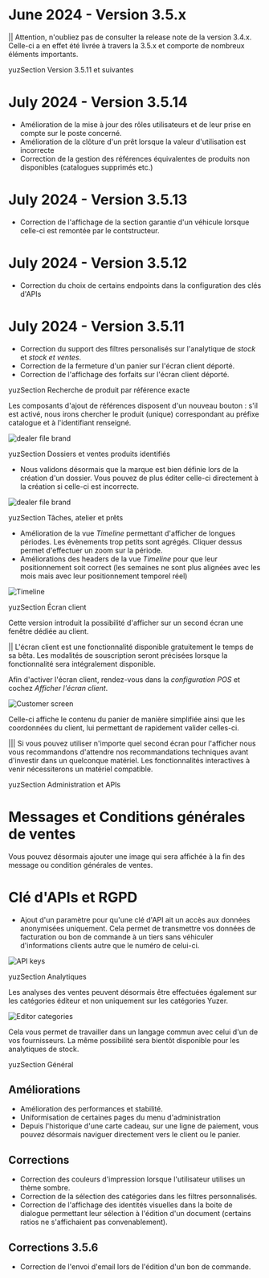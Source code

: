 # June 2024 - Version 3.5.x

|| Attention, n'oubliez pas de consulter la release note de la version 3.4.x. Celle-ci a en effet été livrée à travers la 3.5.x et comporte de nombreux éléments importants.

yuzSection Version 3.5.11 et suivantes

# July 2024 - Version 3.5.14

- Amélioration de la mise à jour des rôles utilisateurs et de leur prise en compte sur le poste concerné.
- Amélioration de la clôture d'un prêt lorsque la valeur d'utilisation est incorrecte
- Correction de la gestion des références équivalentes de produits non disponibles (catalogues supprimés etc.)

# July 2024 - Version 3.5.13

- Correction de l'affichage de la section garantie d'un véhicule lorsque celle-ci est remontée par le contstructeur.

# July 2024 - Version 3.5.12

- Correction du choix de certains endpoints dans la configuration des clés d'APIs

# July 2024 - Version 3.5.11

- Correction du support des filtres personalisés sur l'analytique de _stock_ et _stock et ventes_.
- Correction de la fermeture d'un panier sur l'écran client déporté.
- Correction de l'affichage des forfaits sur l'écran client déporté.

yuzSection Recherche de produit par référence exacte

Les composants d'ajout de références disposent d'un nouveau bouton : s'il est activé, nous irons chercher le produit (unique) correspondant au préfixe catalogue et à l'identifiant renseigné.

![dealer file brand](https://raw.githubusercontent.com/yuzer-software/release-notes/master/release-notes/3.5.0/fetch-product-by-exact-reference.webp)

yuzSection Dossiers et ventes produits identifiés

- Nous validons désormais que la marque est bien définie lors de la création d'un dossier. Vous pouvez de plus éditer celle-ci directement à la création si celle-ci est incorrecte.

![dealer file brand](https://raw.githubusercontent.com/yuzer-software/release-notes/master/release-notes/3.5.0/dealer_file_brand.webp?w=100%)

yuzSection Tâches, atelier et prêts

- Amélioration de la vue _Timeline_ permettant d'afficher de longues périodes. Les évènements trop petits sont agrégés. Cliquer dessus permet d'effectuer un zoom sur la période.
- Améliorations des headers de la vue _Timeline_ pour que leur positionnement soit correct (les semaines ne sont plus alignées avec les mois mais avec leur positionnement temporel réel)

![Timeline](https://raw.githubusercontent.com/yuzer-software/release-notes/master/release-notes/3.5.0/timeline.webp?w=100%)

yuzSection Écran client

Cette version introduit la possibilité d'afficher sur un second écran une fenêtre dédiée au client.

|| L'écran client est une fonctionnalité disponible gratuitement le temps de sa bêta. Les modalités de souscription seront précisées lorsque la fonctionnalité sera intégralement disponible.

Afin d'activer l'écran client, rendez-vous dans la _configuration POS_ et cochez _Afficher l'écran client_.

![Customer screen](https://raw.githubusercontent.com/yuzer-software/release-notes/master/release-notes/3.5.0/customer_screen.webp?w=100%)

Celle-ci affiche le contenu du panier de manière simplifiée ainsi que les coordonnées du client, lui permettant de rapidement valider celles-ci.

||| Si vous pouvez utiliser n'importe quel second écran pour l'afficher nous vous recommandons d'attendre nos recommandations techniques avant d'investir dans un quelconque matériel. Les fonctionnalités interactives à venir nécessiterons un matériel compatible.

yuzSection Administration et APIs

# Messages et Conditions générales de ventes

Vous pouvez désormais ajouter une image qui sera affichée à la fin des message ou condition générales de ventes.

# Clé d'APIs et RGPD

- Ajout d'un paramètre pour qu'une clé d'API ait un accès aux données anonymisées uniquement. Cela permet de transmettre vos données de facturation ou bon de commande à un tiers sans véhiculer d'informations clients autre que le numéro de celui-ci.

![API keys](https://raw.githubusercontent.com/yuzer-software/release-notes/master/release-notes/3.5.0/annonimization.webp?w=100%)

yuzSection Analytiques

Les analyses des ventes peuvent désormais être effectuées également sur les catégories éditeur et non uniquement sur les catégories Yuzer.

![Editor categories](https://raw.githubusercontent.com/yuzer-software/release-notes/master/release-notes/3.5.0/editor_categories.webp?w=100%)

Cela vous permet de travailler dans un langage commun avec celui d'un de vos fournisseurs. La même possibilité sera bientôt disponible pour les analytiques de stock.

yuzSection Général

## Améliorations

- Amélioration des performances et stabilité.
- Uniformisation de certaines pages du menu d'administration
- Depuis l'historique d'une carte cadeau, sur une ligne de paiement, vous pouvez désormais naviguer directement vers le client ou le panier.

## Corrections

- Correction des couleurs d'impression lorsque l'utilisateur utilises un thème sombre.
- Correction de la sélection des catégories dans les filtres personnalisés.
- Correction de l'affichage des identités visuelles dans la boite de dialogue permettant leur sélection à l'édition d'un document (certains ratios ne s'affichaient pas convenablement).

## Corrections 3.5.6

- Correction de l'envoi d'email lors de l'édition d'un bon de commande.
